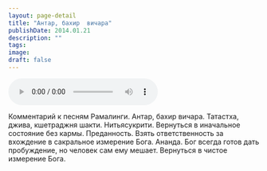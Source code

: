 ```yaml
---
layout: page-detail
title: "Антар, бахир  вичара"
publishDate: 2014.01.21
description: ""
tags:
image:
draft: false
---
```


<audio title="2014.01.21 - Антар, бахир  вичара.mp3" src="/upload/iblock/b70/b70841b562cf9859cc2124891352b5f5.mp3" controls=""></audio>

 Комментарий к песням Рамалинги. Антар, бахир вичара. Татастха, джива, кшетраджня шакти. Нитьясукрити. Вернуться в иначальное состояние без кармы. Преданность. Взять ответственность за вхождение в сакральное измерение Бога. Ананда. Бог всегда готов дать пробуждение, но человек сам ему мешает. Вернуться в чистое измерение Бога. 

  
